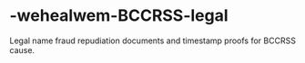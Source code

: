 # -wehealwem-BCCRSS-legal
 Legal name fraud repudiation documents and timestamp proofs for BCCRSS cause.
